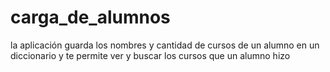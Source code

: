 # carga_de_alumnos
la aplicación guarda los nombres y cantidad de cursos de un alumno en un diccionario y te permite ver y buscar los cursos que un alumno hizo 
